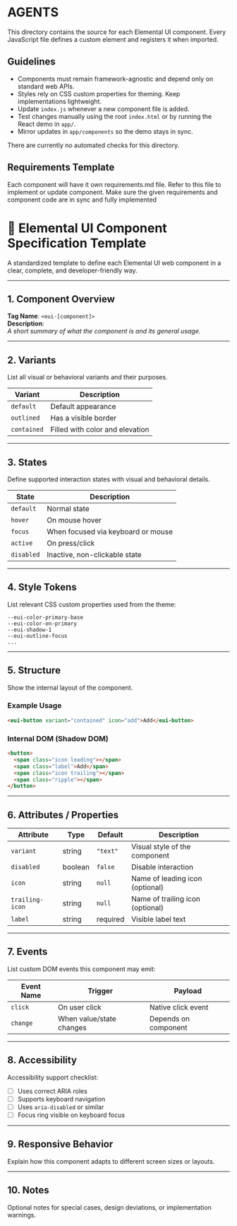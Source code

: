# AGENTS

This directory contains the source for each Elemental UI component. Every JavaScript file defines a custom element and registers it when imported.

## Guidelines

- Components must remain framework-agnostic and depend only on standard web APIs.
- Styles rely on CSS custom properties for theming. Keep implementations lightweight.
- Update `index.js` whenever a new component file is added.
- Test changes manually using the root `index.html` or by running the React demo in `app/`.
- Mirror updates in `app/components` so the demo stays in sync.

There are currently no automated checks for this directory.

## Requirements Template

Each component will have it own requirements.md file. Refer to this file to implement or update component. Make sure the given requirements and component code are in sync and fully implemented

# 🧩 Elemental UI Component Specification Template

A standardized template to define each Elemental UI web component in a clear, complete, and developer-friendly way.

---

## 1. Component Overview

**Tag Name**: `<eui-[component]>`  
**Description**:  
_A short summary of what the component is and its general usage._

---

## 2. Variants

List all visual or behavioral variants and their purposes.

| Variant     | Description                                 |
|-------------|---------------------------------------------|
| `default`   | Default appearance                          |
| `outlined`  | Has a visible border                        |
| `contained` | Filled with color and elevation             |

---

## 3. States

Define supported interaction states with visual and behavioral details.

| State     | Description                                         |
|-----------|-----------------------------------------------------|
| `default` | Normal state                                        |
| `hover`   | On mouse hover                                      |
| `focus`   | When focused via keyboard or mouse                  |
| `active`  | On press/click                                      |
| `disabled`| Inactive, non-clickable state                       |

---

## 4. Style Tokens

List relevant CSS custom properties used from the theme:

```
--eui-color-primary-base  
--eui-color-on-primary  
--eui-shadow-1  
--eui-outline-focus  
...
```

---

## 5. Structure

Show the internal layout of the component.

### Example Usage
```html
<eui-button variant="contained" icon="add">Add</eui-button>
```

### Internal DOM (Shadow DOM)
```html
<button>
  <span class="icon leading"></span>
  <span class="label">Add</span>
  <span class="icon trailing"></span>
  <span class="ripple"></span>
</button>
```

---

## 6. Attributes / Properties

| Attribute       | Type     | Default   | Description                      |
|------------------|----------|-----------|----------------------------------|
| `variant`        | string   | `"text"`  | Visual style of the component    |
| `disabled`       | boolean  | `false`   | Disable interaction              |
| `icon`           | string   | `null`    | Name of leading icon (optional)  |
| `trailing-icon`  | string   | `null`    | Name of trailing icon (optional) |
| `label`          | string   | required  | Visible label text               |

---

## 7. Events

List custom DOM events this component may emit:

| Event Name    | Trigger                   | Payload              |
|---------------|---------------------------|----------------------|
| `click`       | On user click             | Native click event   |
| `change`      | When value/state changes  | Depends on component |

---

## 8. Accessibility

Accessibility support checklist:

- [ ] Uses correct ARIA roles
- [ ] Supports keyboard navigation
- [ ] Uses `aria-disabled` or similar
- [ ] Focus ring visible on keyboard focus

---

## 9. Responsive Behavior

Explain how this component adapts to different screen sizes or layouts.

---

## 10. Notes

Optional notes for special cases, design deviations, or implementation warnings.
